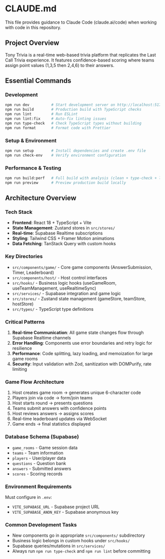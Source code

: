 # CLAUDE.md

This file provides guidance to Claude Code (claude.ai/code) when working with code in this repository.

## Project Overview
Tony Trivia is a real-time web-based trivia platform that replicates the Last Call Trivia experience. It features confidence-based scoring where teams assign point values (1,3,5 then 2,4,6) to their answers.

## Essential Commands

### Development
```bash
npm run dev          # Start development server on http://localhost:5173
npm run build        # Production build with TypeScript checks
npm run lint         # Run ESLint
npm run lint:fix     # Auto-fix linting issues
npm run type-check   # Check TypeScript types without building
npm run format       # Format code with Prettier
```

### Setup & Environment
```bash
npm run setup        # Install dependencies and create .env file
npm run check-env    # Verify environment configuration
```

### Performance & Testing
```bash
npm run build:perf   # Full build with analysis (clean + type-check + lint + analyze)
npm run preview      # Preview production build locally
```

## Architecture Overview

### Tech Stack
- **Frontend**: React 18 + TypeScript + Vite
- **State Management**: Zustand stores in `src/stores/`
- **Real-time**: Supabase Realtime subscriptions
- **Styling**: Tailwind CSS + Framer Motion animations
- **Data Fetching**: TanStack Query with custom hooks

### Key Directories
- `src/components/game/` - Core game components (AnswerSubmission, Timer, Leaderboard)
- `src/components/host/` - Host control interfaces
- `src/hooks/` - Business logic hooks (useGameRoom, useTeamManagement, useRealtimeSync)
- `src/services/` - Supabase integration and game logic
- `src/stores/` - Zustand state management (gameStore, teamStore, hostStore)
- `src/types/` - TypeScript type definitions

### Critical Patterns
1. **Real-time Communication**: All game state changes flow through Supabase Realtime channels
2. **Error Handling**: Components use error boundaries and retry logic for resilience
3. **Performance**: Code splitting, lazy loading, and memoization for large game rooms
4. **Security**: Input validation with Zod, sanitization with DOMPurify, rate limiting

### Game Flow Architecture
1. Host creates game room → generates unique 6-character code
2. Players join via code → form/join teams
3. Host starts round → presents questions
4. Teams submit answers with confidence points
5. Host reviews answers → assigns scores
6. Real-time leaderboard updates via WebSocket
7. Game ends → final statistics displayed

### Database Schema (Supabase)
- `game_rooms` - Game session data
- `teams` - Team information
- `players` - User/player data
- `questions` - Question bank
- `answers` - Submitted answers
- `scores` - Scoring records

### Environment Requirements
Must configure in `.env`:
- `VITE_SUPABASE_URL` - Supabase project URL
- `VITE_SUPABASE_ANON_KEY` - Supabase anonymous key

### Common Development Tasks
- New components go in appropriate `src/components/` subdirectory
- Business logic belongs in custom hooks under `src/hooks/`
- Supabase queries/mutations in `src/services/`
- Always run `npm run type-check` and `npm run lint` before committing